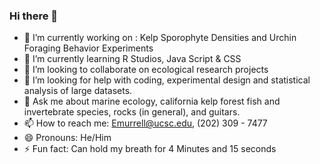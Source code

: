 ### Hi there 👋
- 🔭 I’m currently working on : Kelp Sporophyte Densities and Urchin Foraging Behavior Experiments
- 🌱 I’m currently learning R Studios, Java Script & CSS
- 👯 I’m looking to collaborate on ecological research projects
- 🤔 I’m looking for help with coding, experimental design and statistical analysis of large datasets.
- 💬 Ask me about marine ecology, california kelp forest fish and invertebrate species, rocks (in general), and guitars.
- 📫 How to reach me: Emurrell@ucsc.edu, (202) 309 - 7477
- 😄 Pronouns: He/Him
- ⚡ Fun fact: Can hold my breath for 4 Minutes and 15 seconds
